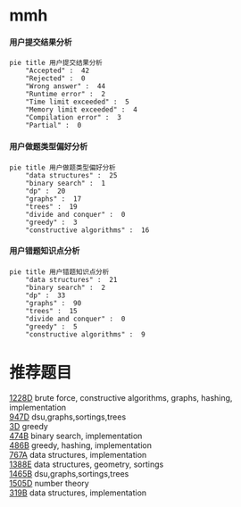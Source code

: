 # mmh

<!-- tabs:start -->



#### **用户提交结果分析**

```mermaid
pie title 用户提交结果分析
    "Accepted" :  42
    "Rejected" :  0
    "Wrong answer" :  44
    "Runtime error" :  2
    "Time limit exceeded" :  5
    "Memory limit exceeded" :  4
    "Compilation error" :  3
    "Partial" :  0
```

#### **用户做题类型偏好分析**

```mermaid
pie title 用户做题类型偏好分析
    "data structures" :  25
    "binary search" :  1
    "dp" :  20
    "graphs" :  17
    "trees" :  19
    "divide and conquer" :  0
    "greedy" :  3
    "constructive algorithms" :  16
```
#### **用户错题知识点分析**

```mermaid
pie title 用户错题知识点分析
    "data structures" :  21
    "binary search" :  2
    "dp" :  33
    "graphs" :  90
    "trees" :  15
    "divide and conquer" :  0
    "greedy" :  5
    "constructive algorithms" :  9
```



<!-- tabs:end -->
# 推荐题目
[1228D](https://codeforces.com/contest/1228/problem/D)		brute force,
                        constructive algorithms,
                        graphs,
                        hashing,
                        implementation		  
[947D](https://codeforces.com/contest/947/problem/D)		dsu,graphs,sortings,trees		  
[3D](https://codeforces.com/contest/3/problem/D)		greedy		  
[474B](https://codeforces.com/contest/474/problem/B)		binary search,
                        implementation		  
[486B](https://codeforces.com/contest/486/problem/B)		greedy,
                        hashing,
                        implementation		  
[767A](https://codeforces.com/contest/767/problem/A)		data structures,
                        implementation		  
[1388E](https://codeforces.com/contest/1388/problem/E)		data structures,
                        geometry,
                        sortings		  
[1465B](https://codeforces.com/contest/1465/problem/B)		dsu,graphs,sortings,trees		  
[1505D](https://codeforces.com/contest/1505/problem/D)		number theory		  
[319B](https://codeforces.com/contest/319/problem/B)		data structures,
                        implementation		  
